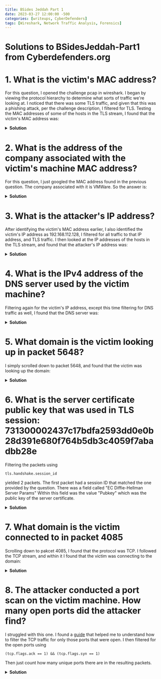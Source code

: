 ```yaml
---
title: BSides Jeddah Part 1
date: 2023-03-27 12:00:00 -500
categories: [writeups, CyberDefenders]
tags: [Wireshark, Network Traffic Analysis, Forensics]
---
```

# Solutions to BSidesJeddah-Part1 from Cyberdefenders.org

# <b> 1. What is the victim's MAC address? </b> 
For this question, I opened the challenge pcap in wireshark. I began by viewing the protocol hierarchy to determine what sorts of traffic we're looking at. I noticed that there was some TLS traffic, and given that this was a phishing attack, per the challenge description, I filtered for TLS. Testing the MAC addresses of some of the hosts in the TLS stream, I found that the victim's MAC address was:
<details>
    <summary> <b>Solution </b> </summary>
    00:0c:29:b7:ca:91
</details>

# <b> 2. What is the address of the company associated with the victim's machine MAC address? </b> 

For this question, I just googled the MAC address found in the previous question. The company associated with it is VMWare. So the answer is:
<details>
    <summary> <b>Solution </b> </summary>
    3401 Hillview Avenue Palo Alto CA 94304 US
</details>

# <b> 3. What is the attacker's IP address? </b> 
After identifying the victim's MAC address earlier, I also identified the victim's IP address as 192.168.112.128, I filtered for all traffic to that IP address, and TLS traffic. I then looked at the IP addresses of the hosts in the TLS stream, and found that the attacker's IP address was:
<details>
    <summary> <b>Solution </b> </summary>
    192.168.112.128
</details>

# <b> 4. What is the IPv4 address of the DNS server used by the victim machine? </b> 
Filtering again for the victim's IP address, except this time filtering for DNS traffic as well, I found that the DNS server was:
<details>
    <summary> <b>Solution </b> </summary>
    192.168.112.2
</details>

# <b> 5. What domain is the victim looking up in packet 5648? </b> 
I simply scrolled down to packet 5648, and found that the victim was looking up the domain:
<details>
    <summary> <b>Solution </b> </summary>
    omextemplates.content.office.net
</details>

# <b> 6. What is the server certificate public key that was used in TLS session: 731300002437c17bdfa2593dd0e0b28d391e680f764b5db3c4059f7abadbb28e </b> 
Filtering the packets using 
    
    tls.handshake.session_id
yielded 2 packets. The first packet had a session ID that matched the one provided by the question. There was a field called "EC Diffie-Hellman Server Params" Within this field was the value "Pubkey" which was the public key of the server certificate.
<details>
    <summary> <b>Solution </b> </summary>
    64089e29f386356f1ffbd64d7056ca0f1d489a09cd7ebda630f2b7394e319406
</details>

# <b> 7. What domain is the victim connected to in packet 4085 </b> 
Scrolling down to pakcet 4085, I found that the protocol was TCP. I followed the TCP stream, and within it I found that the victim was connecting to the domain:
<details>
    <summary> <b>Solution </b> </summary>
    v10.vortex-win.data.microsoft.com
</details>

# <b> 8. The attacker conducted a port scan on the victim machine. How many open ports did the attacker find? </b> 

I struggled with this one. I found a [guide](https://weberblog.net/nmap-packet-capture/) that helped me to understand how to filter the TCP traffic for only those ports that were open. I then filtered for the open ports using

    (tcp.flags.ack == 1) && (tcp.flags.syn == 1)
Then just count how many unique ports there are in the resulting packets.
<details>
    <summary> <b>Solution </b> </summary>
    7
</details>



